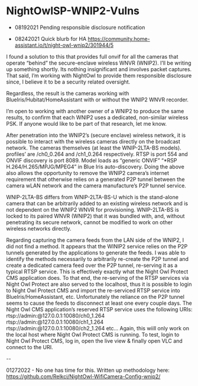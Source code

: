 # NightOwlSP-WNIP2-Vulns



* 08192021 Pending responsible disclosure notification

* 08242021 Quick blurb for HA
https://community.home-assistant.io/t/night-owl-wnip2/301944/5

I found a solution to this that provides full onvif for all the cameras that operate “behind” the secure-enclave wireless WNVR (WNIP2). I’ll be writing up something shortly. Its nothing insignificant and involves packet captures. That said, I’m working with NightOwl to provide them responsible disclosure since, I believe it to be a security related oversight.

Regardless, the result is the cameras working with BlueIris/Hubitat/HomeAssistant with or without the WNIP2 WNVR recorder.

I’m open to working with another owner of a WNIP2 to produce the same results, to confirm that each WNIP2 uses a dedicated, non-similar wireless PSK. If anyone would like to be part of that research, let me know.

After penetration into the WNIP2’s (secure enclave) wireless network, it is possible to interact with the wireless cameras directly on the broadcast network. The cameras themselves (at least the WNIP-2LTA-BS models). profiles’ are /ch0_0.264 and /ch1_0.264 respectively. RTSP is port 554 and ONVIF discovery is port 8089. Model loads as “generic ONVIF” “*RSP H.264/H.265/MPJG/MPEG4” in Blue Iris auto-discovery. Doing the above also allows the opportunity to remove the WNIP2 camera’s internet requirement that otherwise relies on a generated P2P tunnel between the camera wLAN network and the camera manufacture’s P2P tunnel service.

WNIP-2LTA-BS differs from WNIP-2LTA-BS-U which is the stand-alone camera that can be arbitrarily added to an existing wireless network and is not dependent on the WNIP2 WNVR for provisioning. WNIP-2LTA-BS is locked to its paired WNVR (WNIP2) that it was bundled with, and, without penetrating its secure network, cannot be modified to work on other wireless networks directly.

Regarding capturing the camera feeds from the LAN side of the WNIP2, I did not find a method. It appears that the WINIP2 service relies on the P2P tunnels generated by the applications to generate the feeds. I was able to identify the methods necessarily to arbitrarily re-create the P2P tunnel and create a dedicated camera feed over the P2P tunnel, re-serving it as a typical RTSP service. This is effectively exactly what the Night Owl Protect CMS application does. To that end, the re-serving of the RTSP services via Night Owl Protect are also served to the localhost, thus it is possible to login to Night Owl Protect CMS and import the re-serviced RTSP service into BlueIris/HomeAssistant, etc. Unfortunately the reliance on the P2P tunnel seems to cause the feeds to disconnect at least one every couple days. The Night Owl CMS application’s reserved RTSP service uses the following URIs:
rtsp://admin:@127.0.0.1:10080/ch0_1.264
rtsp://admin:@127.0.0.1:10080/ch1_1.264
rtsp://admin:@127.0.0.1:10080/ch2_1.264
etc…
Again, this wiill only work on the local host where Night Owl Protect CMS is running. To test, login to Night Owl Protect CMS, log in, open the live view & finally open VLC and connect to the URI.


-- 

01272022 - No one has time for this.  Written up methodology here: https://github.com/Relkci/NightOwl-WifiCamera-Config-wnip2/
